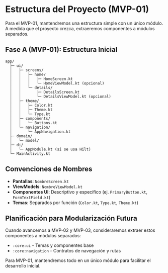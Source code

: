 # Estructura del Proyecto (MVP-01)

Para el MVP-01, mantendremos una estructura simple con un único módulo. A medida que el proyecto crezca, extraeremos componentes a módulos separados.

## Fase A (MVP-01): Estructura Inicial

```
app/
  ├─ ui/
  │   ├─ screens/
  │   │   ├─ home/
  │   │   │   ├─ HomeScreen.kt
  │   │   │   └─ HomeViewModel.kt (opcional)
  │   │   └─ details/
  │   │       ├─ DetailsScreen.kt
  │   │       └─ DetailsViewModel.kt (opcional)
  │   ├─ theme/
  │   │   ├─ Color.kt
  │   │   ├─ Theme.kt
  │   │   └─ Type.kt
  │   ├─ components/
  │   │   └─ Buttons.kt
  │   └─ navigation/
  │       └─ AppNavigation.kt
  ├─ domain/
  │   └─ model/
  ├─ di/
  │   └─ AppModule.kt (si se usa Hilt)
  └─ MainActivity.kt
```

## Convenciones de Nombres

- **Pantallas**: `NombreScreen.kt`
- **ViewModels**: `NombreViewModel.kt`
- **Componentes UI**: Descriptivo y específico (ej. `PrimaryButton.kt`, `FormTextField.kt`)
- **Temas**: Separados por función (`Color.kt`, `Type.kt`, `Theme.kt`)

## Planificación para Modularización Futura

Cuando avancemos a MVP-02 y MVP-03, consideraremos extraer estos componentes a módulos separados:

- `:core:ui` - Temas y componentes base
- `:core:navigation` - Contratos de navegación y rutas

Para MVP-01, mantendremos todo en un único módulo para facilitar el desarrollo inicial.
